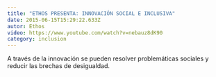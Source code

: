 ```yaml
---
title: "ETHOS PRESENTA: INNOVACIÓN SOCIAL E INCLUSIVA"
date: 2015-06-15T15:29:22.633Z
autor: Ethos
video: https://www.youtube.com/watch?v=nebauz8dK90
category: inclusion
---
```

<!--StartFragment-->

A través de la innovación se pueden resolver problemáticas sociales y reducir las brechas de desigualdad.



<!--EndFragment-->